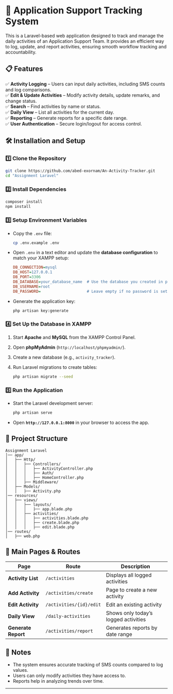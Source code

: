 # 📌 Application Support Tracking System  

This is a Laravel-based web application designed to track and manage the daily activities of an Application Support Team. It provides an efficient way to log, update, and report activities, ensuring smooth workflow tracking and accountability.  

## 📋 Features  

✅ **Activity Logging** – Users can input daily activities, including SMS counts and log comparisons.  
✅ **Edit & Update Activities** – Modify activity details, update remarks, and change status.  
✅ **Search** – Find activities by name or status.  
✅ **Daily View** – List all activities for the current day.  
✅ **Reporting** – Generate reports for a specific date range.  
✅ **User Authentication** – Secure login/logout for access control.  

## 🛠️ Installation and Setup  

### 1️⃣ Clone the Repository  

```bash
git clone https://github.com/abed-exornam/An-Activity-Tracker.git
cd "Assignment Laravel"
```

### 2️⃣ Install Dependencies  

```bash
composer install
npm install
```

### 3️⃣ Setup Environment Variables  

- Copy the `.env` file:  

  ```bash
  cp .env.example .env
  ```

- Open `.env` in a text editor and update the **database configuration** to match your XAMPP setup:  

  ```ini
  DB_CONNECTION=mysql
  DB_HOST=127.0.0.1
  DB_PORT=3306
  DB_DATABASE=your_database_name  # Use the database you created in phpMyAdmin
  DB_USERNAME=root
  DB_PASSWORD=                    # Leave empty if no password is set in XAMPP
  ```

- Generate the application key:  

  ```bash
  php artisan key:generate
  ```

### 4️⃣ Set Up the Database in XAMPP  

1. Start **Apache** and **MySQL** from the XAMPP Control Panel.  
2. Open **phpMyAdmin** (`http://localhost/phpmyadmin/`).  
3. Create a new database (e.g., `activity_tracker`).  
4. Run Laravel migrations to create tables:  

   ```bash
   php artisan migrate --seed
   ```

### 5️⃣ Run the Application  

- Start the Laravel development server:  

  ```bash
  php artisan serve
  ```

- Open **`http://127.0.0.1:8000`** in your browser to access the app.  

## 📂 Project Structure  

```
Assignment Laravel
│── app/
│   ├── Http/
│   │   ├── Controllers/
│   │   │   ├── ActivityController.php
│   │   │   ├── Auth/
│   │   │   ├── HomeController.php
│   │   ├── Middleware/
│   ├── Models/
│   │   ├── Activity.php
│── resources/
│   ├── views/
│   │   ├── layouts/
│   │   │   ├── app.blade.php
│   │   ├── activities/
│   │   │   ├── activities.blade.php
│   │   │   ├── create.blade.php
│   │   │   ├── edit.blade.php
│── routes/
│   ├── web.php
```

## 🔗 Main Pages & Routes  

| **Page**             | **Route**                | **Description**                             |
|----------------------|--------------------------|---------------------------------------------|
| **Activity List**    | `/activities`            | Displays all logged activities              |
| **Add Activity**     | `/activities/create`     | Page to create a new activity               |
| **Edit Activity**    | `/activities/{id}/edit`  | Edit an existing activity                   |
| **Daily View**       | `/daily-activities`      | Shows only today’s logged activities        |
| **Generate Report**  | `/activities/report`     | Generates reports by date range             |

## 📝 Notes  

- The system ensures accurate tracking of SMS counts compared to log values.  
- Users can only modify activities they have access to.  
- Reports help in analyzing trends over time.  

---
